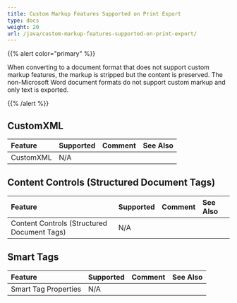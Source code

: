 ```yaml
---
title: Custom Markup Features Supported on Print Export
type: docs
weight: 20
url: /java/custom-markup-features-supported-on-print-export/
---
```


{{% alert color="primary" %}} 

When converting to a document format that does not support custom markup features, the markup is stripped but the content is preserved. The non-Microsoft Word document formats do not support custom markup and only text is exported.

{{% /alert %}} 

## **CustomXML**

|**Feature**|**Supported**|**Comment**|**See Also**|
| :- | :- | :- | :- |
|CustomXML |N/A | | |

## **Content Controls (Structured Document Tags)**

|**Feature**|**Supported**|**Comment**|**See Also**|
| :- | :- | :- | :- |
|Content Controls (Structured Document Tags) |N/A | | |

## **Smart Tags**

|**Feature**|**Supported**|**Comment**|**See Also**|
| :- | :- | :- | :- |
|Smart Tag Properties |N/A | | |


